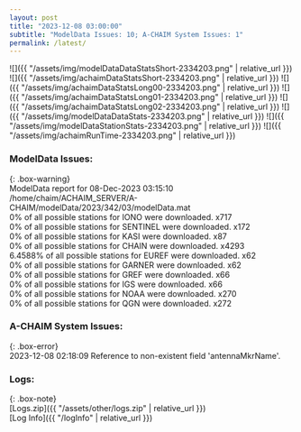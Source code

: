 ```yaml
---
layout: post
title: "2023-12-08 03:00:00"
subtitle: "ModelData Issues: 10; A-CHAIM System Issues: 1"
permalink: /latest/
---
```


![]({{ "/assets/img/modelDataDataStatsShort-2334203.png" | relative_url }})
![]({{ "/assets/img/achaimDataStatsShort-2334203.png" | relative_url }})
![]({{ "/assets/img/achaimDataStatsLong00-2334203.png" | relative_url }})
![]({{ "/assets/img/achaimDataStatsLong01-2334203.png" | relative_url }})
![]({{ "/assets/img/achaimDataStatsLong02-2334203.png" | relative_url }})
![]({{ "/assets/img/modelDataDataStats-2334203.png" | relative_url }})
![]({{ "/assets/img/modelDataStationStats-2334203.png" | relative_url }})
![]({{ "/assets/img/achaimRunTime-2334203.png" | relative_url }})


### ModelData Issues:  
  
{: .box-warning}  
 ModelData report for 08-Dec-2023 03:15:10   
 /home/chaim/ACHAIM_SERVER/A-CHAIM/modelData/2023/342/03/modelData.mat   
 0% of all possible stations for IONO were downloaded. x717   
 0% of all possible stations for SENTINEL were downloaded. x172   
 0% of all possible stations for KASI were downloaded. x87   
 0% of all possible stations for CHAIN were downloaded. x4293   
 6.4588% of all possible stations for EUREF were downloaded. x62   
 0% of all possible stations for GARNER were downloaded. x62   
 0% of all possible stations for GREF were downloaded. x66   
 0% of all possible stations for IGS were downloaded. x66   
 0% of all possible stations for NOAA were downloaded. x270   
 0% of all possible stations for QGN were downloaded. x272   
  
### A-CHAIM System Issues:  
  
{: .box-error}  
2023-12-08 02:18:09 Reference to non-existent field 'antennaMkrName'.  

### Logs:  
  
{: .box-note}  
[Logs.zip]({{ "/assets/other/logs.zip" | relative_url }})  
[Log Info]({{ "/logInfo" | relative_url }})  
